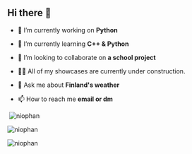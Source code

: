 ## Hi there 👋

- 🔭 I’m currently working on **Python**

- 🌱 I’m currently learning **C++ & Python**

- 👯 I’m looking to collaborate on **a school project**

- 👨‍💻 All of my showcases are currently under construction. 

- 💬 Ask me about **Finland's weather**

- 📫 How to reach me **email or dm**



<p>&nbsp;<img align="center" src="https://github-readme-stats.vercel.app/api?username=niophan&show_icons=true&locale=en" alt="niophan" /></p>

<p><img align="center" src="https://github-readme-streak-stats.herokuapp.com/?user=niophan&" alt="niophan" /></p>

<p><img align="left" src="https://github-readme-stats.vercel.app/api/top-langs?username=niophan&show_icons=true&locale=en&layout=compact" alt="niophan" /></p>
